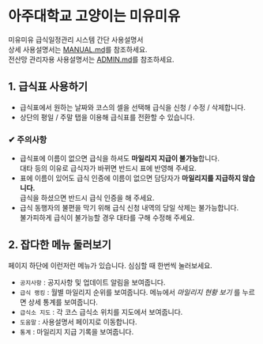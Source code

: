 아주대학교 고양이는 미유미유
=================

미유미유 급식일정관리 시스템 간단 사용설명서  
상세 사용설명서는 [MANUAL.md](https://github.com/luftaquila/ajoumeow/blob/master/Markdown/MANUAL.md)를 참조하세요.  
전산망 관리자용 사용설명서는 [ADMIN.md](https://github.com/luftaquila/ajoumeow/blob/master/Markdown/ADMIN.md)를 참조하세요.  

## 1. 급식표 사용하기
* 급식표에서 원하는 날짜와 코스의 셀을 선택해 급식을 신청 / 수정 / 삭제합니다.
* 상단의 평일 / 주말 탭을 이용해 급식표를 전환할 수 있습니다.  

### ✔ 주의사항
* 급식표에 이름이 없으면 급식을 하셔도 **마일리지 지급이 불가능**합니다.  
대타 등의 이유로 급식자가 바뀌면 반드시 표에 반영해 주세요.
* 표에 이름이 있어도 급식 인증에 이름이 없으면 담당자가 **마일리지를 지급하지 않습니다.**  
급식을 하셨으면 반드시 급식 인증을 해 주세요.
* 급식 동행자의 불편을 막기 위해 급식 신청 내역의 당일 삭제는 불가능합니다.  
불가피하게 급식이 불가능할 경우 대타를 구해 수정해 주세요.

## 2. 잡다한 메뉴 둘러보기
페이지 하단에 이런저런 메뉴가 있습니다. 심심할 때 한번씩 눌러보세요. 
* `공지사항` : 공지사항 및 업데이트 알림을 보여줍니다.
* `급식 랭킹` : 월별 마일리지 순위를 보여줍니다.
메뉴에서 *마일리지 현황 보기* 를 누르면 상세 통계를 보여줍니다.
* `급식소 지도` : 각 코스 급식소 위치를 지도에서 보여줍니다.
* `도움말` : 사용설명서 페이지로 이동합니다.
* `통계` : 마일리지 지급 기록을 보여줍니다.
